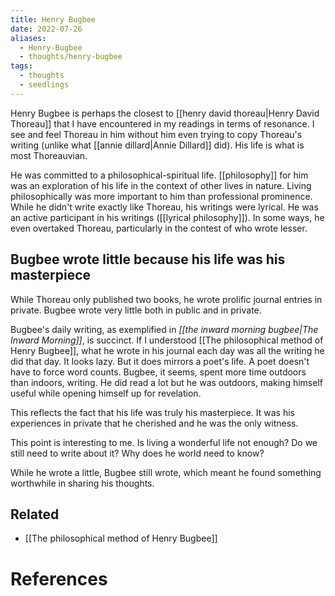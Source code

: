 ```yaml
---
title: Henry Bugbee
date: 2022-07-26
aliases:
  - Henry-Bugbee
  - thoughts/henry-bugbee
tags:
  - thoughts
  - seedlings
---
```

Henry Bugbee is perhaps the closest to [[henry david thoreau|Henry David Thoreau]] that I have encountered in my readings in terms of resonance. I see and feel Thoreau in him without him even trying to copy Thoreau's writing (unlike what [[annie dillard|Annie Dillard]] did). His life is what is most Thoreauvian.

He was committed to a philosophical-spiritual life. [[philosophy]] for him was an exploration of his life in the context of other lives in nature. Living philosophically was more important to him than professional prominence. While he didn't write exactly like Thoreau, his writings were lyrical. He was an active participant in his writings ([[lyrical philosophy]]). In some ways, he even overtaked Thoreau, particularly in the contest of who wrote lesser.

## Bugbee wrote little because his life was his masterpiece

While Thoreau only published two books, he wrote prolific journal entries in private. Bugbee wrote very little both in public and in private.

Bugbee's daily writing, as exemplified in *[[the inward morning bugbee|The Inward Morning]]*, is succinct. If I understood [[The philosophical method of Henry Bugbee]], what he wrote in his journal each day was all the writing he did that day. It looks lazy. But it does mirrors a poet's life. A poet doesn't have to force word counts. Bugbee, it seems, spent more time outdoors than indoors, writing. He did read a lot but he was outdoors, making himself useful while opening himself up for revelation.

This reflects the fact that his life was truly his masterpiece. It was his experiences in private that he cherished and he was the only witness.

This point is interesting to me. Is living a wonderful life not enough? Do we still need to write about it? Why does he world need to know?

While he wrote a little, Bugbee still wrote, which meant he found something worthwhile in sharing his thoughts.

## Related

- [[The philosophical method of Henry Bugbee]]

# References
